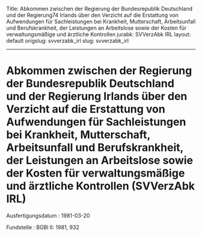 Title: Abkommen zwischen der Regierung der Bundesrepublik Deutschland und der Regierung74
  Irlands über den Verzicht auf die Erstattung von Aufwendungen für Sachleistungen
  bei Krankheit, Mutterschaft, Arbeitsunfall und Berufskrankheit, der Leistungen an
  Arbeitslose sowie der Kosten für verwaltungsmäßige und ärztliche Kontrollen
jurabk: SVVerzAbk IRL
layout: default
origslug: svverzabk_irl
slug: svverzabk_irl

---

# Abkommen zwischen der Regierung der Bundesrepublik Deutschland und der Regierung Irlands über den Verzicht auf die Erstattung von Aufwendungen für Sachleistungen bei Krankheit, Mutterschaft, Arbeitsunfall und Berufskrankheit, der Leistungen an Arbeitslose sowie der Kosten für verwaltungsmäßige und ärztliche Kontrollen (SVVerzAbk IRL)

Ausfertigungsdatum
:   1981-03-20

Fundstelle
:   BGBl II: 1981, 932

